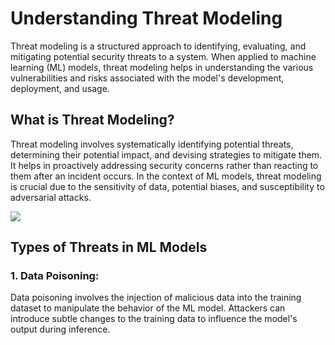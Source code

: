 # Understanding Threat Modeling
Threat modeling is a structured approach to identifying, evaluating, and mitigating potential security threats to a system. When applied to machine learning (ML) models, threat modeling helps in understanding the various vulnerabilities and risks associated with the model's development, deployment, and usage.

## What is Threat Modeling?
Threat modeling involves systematically identifying potential threats, determining their potential impact, and devising strategies to mitigate them. It helps in proactively addressing security concerns rather than reacting to them after an incident occurs. In the context of ML models, threat modeling is crucial due to the sensitivity of data, potential biases, and susceptibility to adversarial attacks.

![](https://learn.microsoft.com/en-us/security/engineering/media/threat-modeling-aiml/tm10.jpg)

## Types of Threats in ML Models
### 1. Data Poisoning:
Data poisoning involves the injection of malicious data into the training dataset to manipulate the behavior of the ML model. Attackers can introduce subtle changes to the training data to influence the model's output during inference.





